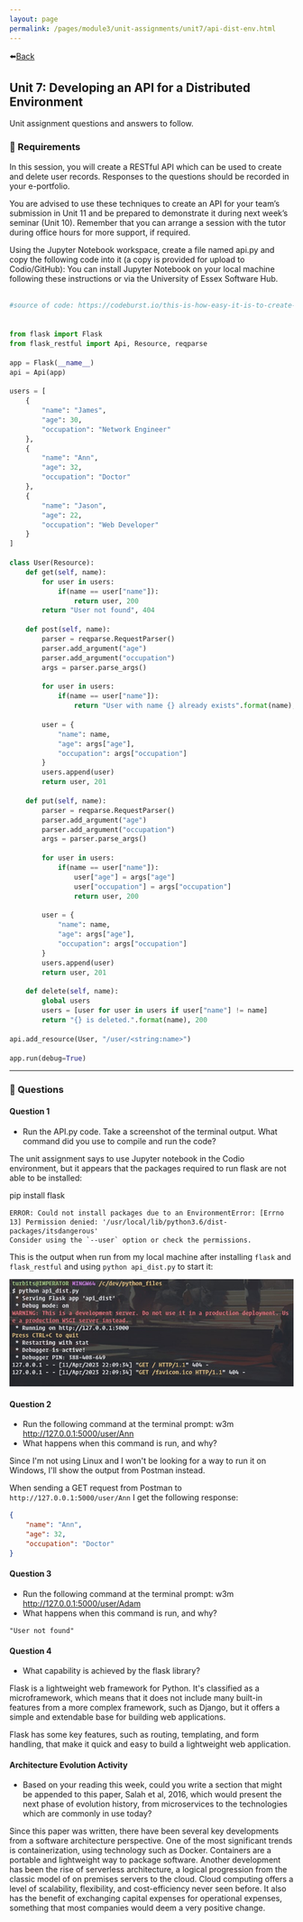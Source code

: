 ```yaml
---
layout: page
permalink: /pages/module3/unit-assignments/unit7/api-dist-env.html
---
```


⬅️[Back](/pages/module3/unit-assignments/unit7/m3u7.html)

## Unit 7: Developing an API for a Distributed Environment

Unit assignment questions and answers to follow.

### 📝 Requirements

In this session, you will create a RESTful API which can be used to create and delete user records. Responses to the questions should be recorded in your e-portfolio.

You are advised to use these techniques to create an API for your team’s submission in Unit 11 and be prepared to demonstrate it during next week’s seminar (Unit 10). Remember that you can arrange a session with the tutor during office hours for more support, if required.

Using the Jupyter Notebook workspace, create a file named api.py and copy the following code into it (a copy is provided for upload to Codio/GitHub): You can install Jupyter Notebook on your local machine following these instructions or via the University of Essex Software Hub.

```python

#source of code: https://codeburst.io/this-is-how-easy-it-is-to-create-a-rest-api-8a25122ab1f3


from flask import Flask
from flask_restful import Api, Resource, reqparse
 
app = Flask(__name__)
api = Api(app)
 
users = [
    {
        "name": "James",
        "age": 30,
        "occupation": "Network Engineer"
    },
    {
        "name": "Ann",
        "age": 32,
        "occupation": "Doctor"
    },
    {
        "name": "Jason",
        "age": 22,
        "occupation": "Web Developer"
    }
]
 
class User(Resource):
    def get(self, name):
        for user in users:
            if(name == user["name"]):
                return user, 200
        return "User not found", 404
 
    def post(self, name):
        parser = reqparse.RequestParser()
        parser.add_argument("age")
        parser.add_argument("occupation")
        args = parser.parse_args()
 
        for user in users:
            if(name == user["name"]):
                return "User with name {} already exists".format(name), 400
 
        user = {
            "name": name,
            "age": args["age"],
            "occupation": args["occupation"]
        }
        users.append(user)
        return user, 201
 
    def put(self, name):
        parser = reqparse.RequestParser()
        parser.add_argument("age")
        parser.add_argument("occupation")
        args = parser.parse_args()
 
        for user in users:
            if(name == user["name"]):
                user["age"] = args["age"]
                user["occupation"] = args["occupation"]
                return user, 200
        
        user = {
            "name": name,
            "age": args["age"],
            "occupation": args["occupation"]
        }
        users.append(user)
        return user, 201
 
    def delete(self, name):
        global users
        users = [user for user in users if user["name"] != name]
        return "{} is deleted.".format(name), 200
      
api.add_resource(User, "/user/<string:name>")
 
app.run(debug=True)
```

---

### 🤔 Questions


#### Question 1
- Run the API.py code. Take a screenshot of the terminal output. What command did you use to compile and run the code?

The unit assignment says to use Jupyter notebook in the Codio environment, but it appears that the packages required to run flask are not able to be installed:

pip install flask
```
ERROR: Could not install packages due to an EnvironmentError: [Errno 13] Permission denied: '/usr/local/lib/python3.6/dist-packages/itsdangerous'
Consider using the `--user` option or check the permissions.
```

This is the output when run from my local machine after installing `flask` and `flask_restful` and using `python api_dist.py` to start it:

![](/pages/module3/unit-assignments/unit7/api-dist-out.jpg)


#### Question 2
- Run the following command at the terminal prompt: w3m http://127.0.0.1:5000/user/Ann
- What happens when this command is run, and why?

Since I'm not using Linux and I won't be looking for a way to run it on Windows, I'll show the output from Postman instead.

When sending a GET request from Postman to `http://127.0.0.1:5000/user/Ann` I get the following response:

```json
{
    "name": "Ann",
    "age": 32,
    "occupation": "Doctor"
}
```

#### Question 3
- Run the following command at the terminal prompt: w3m http://127.0.0.1:5000/user/Adam
- What happens when this command is run, and why?

```
"User not found"
```

#### Question 4
- What capability is achieved by the flask library?

Flask is a lightweight web framework for Python. It's classified as a microframework, which means that it does not include many built-in features from a more complex framework, such as Django, but it offers a simple and extendable base for building web applications.

Flask has some key features, such as routing, templating, and form handling, that make it quick and easy to build a lightweight web application.

#### Architecture Evolution Activity
- Based on your reading this week, could you write a section that might be appended to this paper, Salah et al, 2016, which would present the next phase of evolution history, from microservices to the technologies which are commonly in use today?

Since this paper was written, there have been several key developments from a software architecture perspective. One of the most significant trends is containerization, using technology such as Docker. Containers are a portable and lightweight way to package software. Another development has been the rise of serverless architecture, a logical progression from the classic model of on premises servers to the cloud. Cloud computing offers a level of scalability, flexibility, and cost-efficiency never seen before. It also has the benefit of exchanging capital expenses for operational expenses, something that most companies would deem a very positive change.
